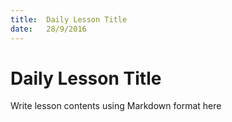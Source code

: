 ```yaml
---
title:  Daily Lesson Title
date:   28/9/2016
---
```


# Daily Lesson Title

Write lesson contents using Markdown format here